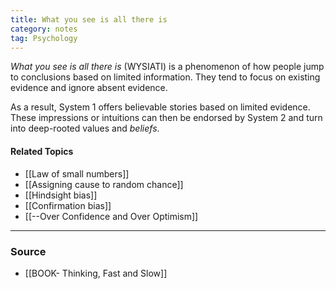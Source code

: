 ```yaml
---
title: What you see is all there is
category: notes
tag: Psychology 
---
```


*What you see is all there is* (WYSIATI) is a phenomenon of how people jump to conclusions based on limited information. They tend to focus on existing evidence and ignore absent evidence. 

As a result, System 1 offers believable stories based on limited evidence. These impressions or intuitions can then be endorsed by System 2 and turn into deep-rooted values and *beliefs*.

#### Related Topics
- [[Law of small numbers]]
- [[Assigning cause to random chance]]
- [[Hindsight bias]]
- [[Confirmation bias]]
- [[--Over Confidence and Over Optimism]]

--- 
### Source
- [[BOOK- Thinking, Fast and Slow]]